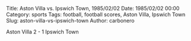 Title: Aston Villa vs. Ipswich Town, 1985/02/02
Date: 1985/02/02 00:00
Category: sports
Tags: football, football scores, Aston Villa, Ipswich Town
Slug: aston-villa-vs-ipswich-town
Author: carbonero


Aston Villa 2 - 1 Ipswich Town
